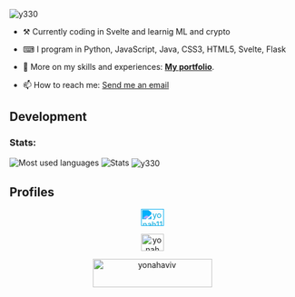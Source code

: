 
<p align="left"> <img src="https://komarev.com/ghpvc/?username=y330&label=Profile%20views&color=0e75b6&style=classic" alt="y330" /> </p>

<!-- - 🔭 I’m currently working on maintaining [**FragmentQR**](http://bit.ly/FQRrepository) a browser extension built with HTML/CSS/JavaScript. In contrast to plain HTML/CSS/JS, I am also creating a new browser extension using Python and ReactJS. -->

<!-- -  **FragmentQR Pro**, and [__FragmentCitation__](https://github.com/y330/FragmentCitation), [__FragmenTLDR__](https://github.com/y330/FragmenTLDR), and [__FragmentAnnotator__](https://github.com/y330/FragmentAnnotator). -->

- ⚒ Currently coding in Svelte and learnig ML and crypto

- ⌨ I program in Python, JavaScript, Java, CSS3, HTML5, Svelte, Flask

- 📄 More on my skills and experiences: **[My portfolio](https://yonah.ml)**.

- 📫 How to reach me: [Send me an email](avivyonah@gmail.com)


## Development 
<!--
    #### Front End:

    *Ordered from greatest to least experience*
    1. **HTML, CSS, JavaScript** `.html`,`.css`, `js`  
    3.  **ReactJS**: NPM and jsx

    #### Backend

    1. **Python 3** (including NumPy, Pandas, Pygame, Matplotlib.) `.py`
    // 5. **Django** (web framework in python.) `.py`

-->

<!--

    <h3 align="left">Editors:</h3>
    <p align="left">

     <a href="https://www.jetbrains.com/pycharm" target="_blank"> <img src="https://code.visualstudio.com/apple-touch-icon.png" alt="vscode" width="20px" height="20px"/>
     <a href="https://www.pycharm.org" target="_blank"> <img src="https://raw.githubusercontent.com/devicons/devicon/master/icons/pycharm/pycharm-original.svg" alt="python" width="20px" height="20px"/> </a>  </a> 
    </p>
-->
<h3 align="left">Stats:</h3>
 
 <span>
<img src="https://github-readme-stats.vercel.app/api/top-langs?username=y330&layout=compact&show_icons=true&title_color=ff7e00&bg_color=20232a&text_color=ffffff&border_color=ff5e00&locale=en&exclude_repo=y330.github.io,y330&hide=jupyter%20notebook"  alt="Most used languages"/>
    </span>
    <span>
  <img src="https://github-readme-stats.vercel.app/api?username=y330&show_icons=true&title_color=ff7e00&icon_color=ff5e00&bg_color=20232a&text_color=ffffff&border_color=ff5e00&locale=en&include_all_commits=true&count_private=true" alt="Stats"/>
</span>
<span><img align="center" src="https://github-readme-streak-stats.herokuapp.com/?user=y330&theme=dark&title_color=ff7e00" alt="y330" /></span> 



<footer>
  
## Profiles
  
  
<div align="center">
<a href="https://codepen.io/yonah1111" target="_blank"><img align="center" fill="white" src="https://cdn.jsdelivr.net/npm/feather-icons@4.28.0/dist/icons/codepen.svg" style="filter: invert(45%) sepia(26%) saturate(5056%) hue-rotate(164deg) brightness(99%) contrast(101%);" alt="yonah1111" height="30" width="40" /></a>
  
<a href="https://www.youtube.com/c/yonah aviv" target="_blank"><img align="center" src="https://cdn.jsdelivr.net/npm/feather-icons@4.28.0/dist/icons/youtube.svg" alt="yonah aviv" height="30" width="40" /></a>
 
  <p><a href="https://www.buymeacoffee.com/yonahaviv"  target="_blank"> <img align="center" src="https://cdn.buymeacoffee.com/buttons/v2/default-yellow.png" height="50" width="210" alt="yonahaviv" /></a></p>

</div>

  
</footer>

